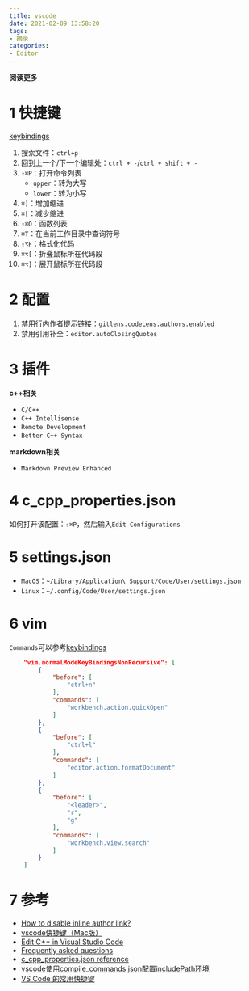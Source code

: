 ```yaml
---
title: vscode
date: 2021-02-09 13:58:20
tags: 
- 摘录
categories: 
- Editor
---
```


**阅读更多**

<!--more-->

# 1 快捷键

[keybindings](https://code.visualstudio.com/docs/getstarted/keybindings)

1. 搜索文件：`ctrl+p`
1. 回到上一个/下一个编辑处：`ctrl + -`/`ctrl + shift + -`
1. `⇧⌘P`：打开命令列表
    * `upper`：转为大写
    * `lower`：转为小写
1. `⌘]`：增加缩进
1. `⌘[`：减少缩进
1. `⇧⌘O`：函数列表
1. `⌘T`：在当前工作目录中查询符号
1. `⇧⌥F`：格式化代码
1. `⌘⌥[`：折叠鼠标所在代码段
1. `⌘⌥]`：展开鼠标所在代码段

# 2 配置

1. 禁用行内作者提示链接：`gitlens.codeLens.authors.enabled`
1. 禁用引用补全：`editor.autoClosingQuotes`

# 3 插件

**c++相关**

* `C/C++`
* `C++ Intellisense`
* `Remote Development`
* `Better C++ Syntax`

**markdown相关**

* `Markdown Preview Enhanced`

# 4 c_cpp_properties.json

如何打开该配置：`⇧⌘P`，然后输入`Edit Configurations`

# 5 settings.json

* `MacOS`：`~/Library/Application\ Support/Code/User/settings.json`
* `Linux`：`~/.config/Code/User/settings.json`

# 6 vim

`Commands`可以参考[keybindings](https://code.visualstudio.com/docs/getstarted/keybindings)

```json
    "vim.normalModeKeyBindingsNonRecursive": [
        {
            "before": [
                "ctrl+n"
            ],
            "commands": [
                "workbench.action.quickOpen"
            ]
        },
        {
            "before": [
                "ctrl+l"
            ],
            "commands": [
                "editor.action.formatDocument"
            ]
        },
        {
            "before": [
                "<leader>",
                "r",
                "g"
            ],
            "commands": [
                "workbench.view.search"
            ]
        }
    ]
```

# 7 参考

* [How to disable inline author link?](https://github.com/eamodio/vscode-gitlens/issues/54)
* [vscode快捷键（Mac版）](https://zhuanlan.zhihu.com/p/66331018)
* [Edit C++ in Visual Studio Code](https://code.visualstudio.com/docs/cpp/cpp-ide)
* [Frequently asked questions](https://code.visualstudio.com/docs/cpp/faq-cpp)
* [c_cpp_properties.json reference](https://code.visualstudio.com/docs/cpp/c-cpp-properties-schema-reference)
* [vscode使用compile_commands.json配置includePath环境](https://blog.csdn.net/qq_37868450/article/details/105013325)
* [VS Code 的常用快捷键](https://zhuanlan.zhihu.com/p/44044896)

